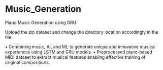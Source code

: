 # Music_Generation
Piano Music Generation using GRU

Upload the zip dataset and change the directory location accordingly in the file.

• Combining music, AI, and ML to generate unique and innovative musical experiences using LSTM and GRU models.
• Preprocessed piano-based MIDI dataset to extract musical features enabling effective training of original compositions. 
